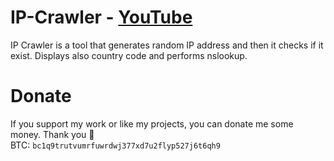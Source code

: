 # IP-Crawler - [YouTube](https://www.youtube.com/watch?v=etLkuZ57e2o&t=3s)
IP Crawler is a tool that generates random IP address and then it checks if it exist. Displays also country code and performs nslookup.

# Donate
If you support my work or like my projects, you can donate me some money. Thank you 💙\
BTC: `bc1q9trutvumrfuwrdwj377xd7u2flyp527j6t6qh9`
